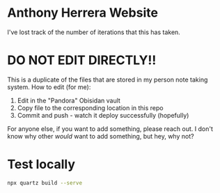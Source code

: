 # Anthony Herrera Website

I've lost track of the number of iterations that this has taken. 

# DO NOT EDIT DIRECTLY!!

This is a duplicate of the files that are stored in my person note taking system. How to edit (for me):

1. Edit in the "Pandora" Obisidan vault
2. Copy file to the corresponding location in this repo
3. Commit and push - watch it deploy successfully (hopefully)

For anyone else, if you want to add something, please reach out. I don't know why other _would_ want to 
add something, but hey, why not?


# Test locally 

```bash
npx quartz build --serve
```
